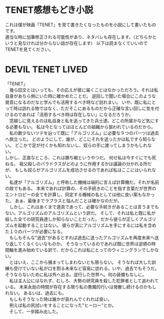 # TENET感想もどき小説
これは僕が映画「TENET」を見て書きたくなったものを小説にして書いたものです。  
適当な時に加筆修正される可能性があり、ネタバレも存在します。（どちらかというと見なければ分からない話が存在します）
以下は読まなくていいのでTENETを見てください。

# DEVIL TENET LIVED
「TENET」  
　幾ら回文とはいっても、その応えが彼に届くことはなかっただろう。それは私自身があちら側にいた時に確かめたことだ。
逆回しで聞いた場合にこのような発音になるのだなと学んでも活用するべき時など訪れまい。
いや、既に私にとって時は訪れる物ではなく、ただそこにあるものだから正確な言い回しに気を付けるのであれば「活用するべき時は存在しない」になるだろうか。  
　窓越しに見えるのは私自身と私を追ってきた兵士達。どこの所属かなど気にする必要もない。
私は今となってはほとんどの組織から狙われているのだから。   
　私の数少ないツテを辿って既に「アルゴリズム」に必要な９つのパーツは過去へ旅立った。
どのようにして、誰が、どこにそれを送ったかは私ですら知らない。
どこかで足が付くかも知れないし、奴らの手に渡ってしまうかもしれない。  
しかし、正直なところ、これは勝ち戦というやつだ。
何せ私は今すぐにでも死ねる。
祖父殺しのパラドクスがどのように作用するかは議論の分かれる所だが、
もしも奴らがアルゴリズムを成功させるのであれば私はここにはいられない。  
　私達が「アルゴリズム」と呼称した機械は端的に言えば計算機だ。それが名前の故でもある。
本来であれば計算の、その手続きのことを指す言葉だが世界のエントロピーの全てを計算し、同定する機械の名としては他に良い案もなかった。
あぁ、最後までラプラスと悩んだことは確かなのだが。  
　しかし、これはあくまで道具であって、必要な手続きがあることは言うまでもない。アルゴリズムのアルゴリズムという訳だ。
そして、それは私と既に私が殺した全ての研究員達しか知らないことだった。
だから彼らが正しくアルゴリズムを起動することはない。
彼らが真にアルゴリズムを手にするには私を含めた１０のパーツが必要になる。  
　もしもそんな"過去"があるとすれば過去に送ったアルゴリズムを再度未来へ送り返してくるくらいなものか。
そうなっているのであれば既に世界は逆順の時間軸を進み始めている訳で、だからこれは私にとってのウィニングランでしかない。  
　とはいえ、ここから捕まってしまわないとも限らない。
そうなれば大した訓練も受けていない私が口を割る未来など容易に訪れる。いや、過去でもそうだ。
そうならないために私は外へ出る。逆行した世界へ。何の装備もなしに。  
　私は主人公にはなれず、むしろ、大勢の研究員を殺した犯罪者として追われている。
未来永劫の時間が存在する限り私の悪魔的行いは発散し続けるのかもしれない。
あるいは、過去にも。  
　もしもそうなった時は誰かが哀れんでくれれば良い。  
　例えば私の尻拭いをすることになった"ヒーロー"とか。  
　そして、一歩踏み出した。
